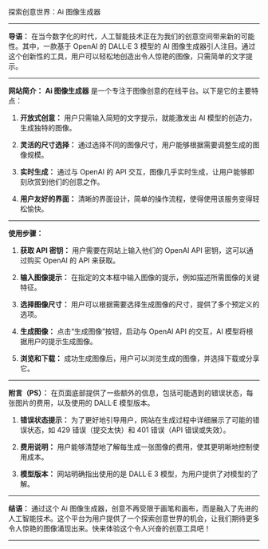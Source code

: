 探索创意世界：Ai 图像生成器

---

**导语：**
在当今数字化的时代，人工智能技术正在为我们的创意空间带来新的可能性。其中，一款基于 OpenAI 的 DALL·E 3 模型的 AI 图像生成器引人注目。通过这个创新性的工具，用户可以轻松地创造出令人惊艳的图像，只需简单的文字提示。

---

**网站简介：**
**Ai 图像生成器** 是一个专注于图像创意的在线平台。以下是它的主要特点：

1. **开放式创意：** 用户只需输入简短的文字提示，就能激发出 AI 模型的创造力，生成独特的图像。

2. **灵活的尺寸选择：** 通过选择不同的图像尺寸，用户能够根据需要调整生成的图像规模。

3. **实时生成：** 通过与 OpenAI 的 API 交互，图像几乎实时生成，让用户能够即刻欣赏到他们的创意之作。

4. **用户友好的界面：** 清晰的界面设计，简单的操作流程，使得使用该服务变得轻松愉快。

---

**使用步骤：**
1. **获取 API 密钥：** 用户需要在网站上输入他们的 OpenAI API 密钥，这可以通过购买 OpenAI 的 API 来获取。

2. **输入图像提示：** 在指定的文本框中输入图像的提示，例如描述所需图像的关键特征。

3. **选择图像尺寸：** 用户可以根据需要选择生成图像的尺寸，提供了多个预定义的选项。

4. **生成图像：** 点击“生成图像”按钮，启动与 OpenAI API 的交互，AI 模型将根据用户的提示生成图像。

5. **浏览和下载：** 成功生成图像后，用户可以浏览生成的图像，并选择下载或分享它。

---

**附言（PS）：**
在页面底部提供了一些额外的信息，包括可能遇到的错误状态，每张图片的费用，以及使用的 DALL·E 模型版本。

1. **错误状态提示：** 为了更好地引导用户，网站在生成过程中详细展示了可能的错误状态，如 429 错误（提交太快）和 401 错误（API 错误或失效）。

2. **费用说明：** 用户能够清楚地了解每生成一张图像的费用，使其更明晰地控制使用成本。

3. **模型版本：** 网站明确指出使用的是 DALL·E 3 模型，为用户提供了对模型的了解。

---

**结语：**
通过这个 Ai 图像生成器，创意不再受限于画笔和画布，而是融入了先进的人工智能技术。这个平台为用户提供了一个探索创意世界的机会，让我们期待更多令人惊艳的图像涌现出来。快来体验这个令人兴奋的创意工具吧！

---
